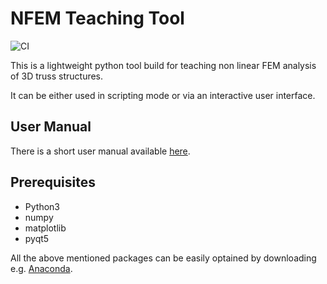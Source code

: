 # NFEM Teaching Tool

![CI](https://github.com/ChairOfStructuralAnalysisTUM/nfem/workflows/CI/badge.svg)

This is a lightweight python tool build for teaching non linear FEM analysis of 3D truss structures.

It can be either used in scripting mode or via an interactive user interface.

## User Manual

There is a short user manual available [here](https://nbviewer.jupyter.org/github/ChairOfStructuralAnalysisTUM/nfem/blob/master/user_manual/user_manual.ipynb).

## Prerequisites
* Python3 
* numpy
* matplotlib
* pyqt5

All the above mentioned packages can be easily optained by downloading e.g. [Anaconda](https://www.anaconda.com/distribution/).
